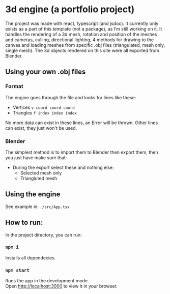 # 3d engine (a portfolio project)

The project was made with react, typescript (and jsdoc). It currently only exists as a part of this template (not a package), as I’m still working on it. It handles the rendering of a 3d mesh, rotation and position of the meshes and cameras, culling, directional lighting, 4 methods for drawing to the canvas and loading meshes from specific .obj files (triangulated, mesh only, single mesh). The 3d objects rendered on this site were all exported from Blender.

## Using your own .obj files

### Format

The engine goes through the file and looks for lines like these:

- Vertices      `v coord coord coord`
- Triangles     `f index index index`

No more data can exist in these lines, an Error will be thrown. Other lines can exist, they just won't be used.

### Blender

The simplest method is to import them to Blender then export them, then you just have make sure that:

- During the export select these and nothing else:
    - Selected mesh only
    - Triangluted mesh

## Using the engine

See example in: `./src/App.tsx`

## How to run:

In the project directory, you can run:

### `npm i`

Installs all dependecies.

### `npm start`

Runs the app in the development mode.\
Open [http://localhost:3000](http://localhost:3000) to view it in your browser.
